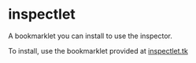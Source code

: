 # inspectlet

A bookmarklet you can install to use the inspector.

To install, use the bookmarklet provided at [inspectlet.tk](https://inspectlet.tk)

